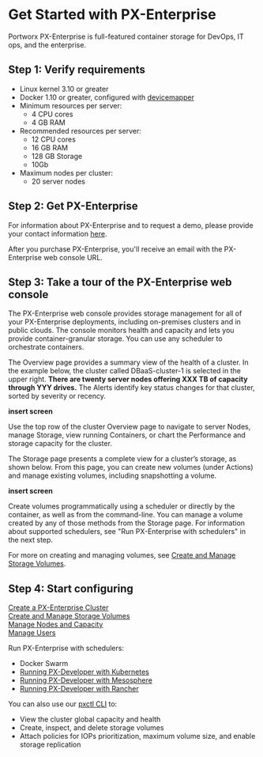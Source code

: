 # Get Started with PX-Enterprise

Portworx PX-Enterprise is full-featured container storage for DevOps, IT ops, and the enterprise.

## Step 1: Verify requirements

* Linux kernel 3.10 or greater
* Docker 1.10 or greater, configured with [devicemapper](https://docs.docker.com/engine/userguide/storagedriver/device-mapper-driver/#/configure-docker-with-devicemapper)
* Minimum resources per server:
  * 4 CPU cores
  * 4 GB RAM
* Recommended resources per server:
  * 12 CPU cores
  * 16 GB RAM
  * 128 GB Storage
  * 10Gb
* Maximum nodes per cluster:
    * 20 server nodes

## Step 2: Get PX-Enterprise

For information about PX-Enterprise and to request a demo, please provide your contact information [here](http://na-sj15.marketo.com/lp/126-NHQ-240/request_a_demo.html).

After you purchase PX-Enterprise, you'll receive an email with the PX-Enterprise web console URL.

## Step 3: Take a tour of the PX-Enterprise web console

The PX-Enterprise web console provides storage management for all of your PX-Enterprise deployments, including on-premises clusters and in public clouds. The console monitors health and capacity and lets you provide container-granular storage. You can use any scheduler to orchestrate containers.

The Overview page provides a summary view of the health of a cluster. In the example below, the cluster called DBaaS-cluster-1 is selected in the upper right. **There are twenty server nodes offering XXX TB of capacity through YYY drives.** The Alerts identify key status changes for that cluster, sorted by severity or recency.

**insert screen**

Use the top row of the cluster Overview page to navigate to server Nodes, manage Storage, view running Containers, or chart the Performance and storage capacity for the cluster.

The Storage page presents a complete view for a cluster’s storage, as shown below. From this page, you can create new volumes (under Actions) and manage existing volumes, including snapshotting a volume.

**insert screen**

Create volumes programmatically using a scheduler or directly by the container, as well as from the command-line. You can manage a volume created by any of those methods from the Storage page. For information about supported schedulers, see "Run PX-Enterprise with schedulers" in the next step.

For more on creating and managing volumes, see [Create and Manage Storage Volumes](https://github.com/portworx/px-docs/blob/master/create-manage-storage-volumes.md).


## Step 4: Start configuring

[Create a PX-Enterprise Cluster](https://github.com/portworx/px-docs/blob/master/create-px-enterprise-cluster.md)  <br/>
[Create and Manage Storage Volumes](https://github.com/portworx/px-docs/blob/master/create-manage-storage-volumes.md)  <br/>
[Manage Nodes and Capacity](ZZZ.md)  <br/>
[Manage Users](https://github.com/portworx/px-docs/blob/master/manage-users-groups.md)

Run PX-Enterprise with schedulers:

* Docker Swarm
* [Running PX-Developer with Kubernetes](https://github.com/portworx/px-dev/blob/master/install_with_k8s.md)
* [Running PX-Developer with Mesosphere](https://github.com/portworx/px-dev/blob/master/install_with_mesosphere.md)
* [Running PX-Developer with Rancher](https://github.com/portworx/px-dev/blob/master/run_with_rancher.md)


You can also use our [pxctl CLI](https://github.com/portworx/px-dev/blob/master/cli_reference.md) to:

* View the cluster global capacity and health
* Create, inspect, and delete storage volumes
* Attach policies for IOPs prioritization, maximum volume size, and enable storage replication
